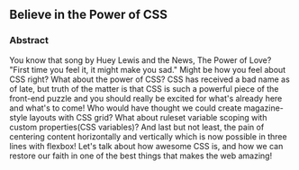 ## Believe in the Power of CSS

### Abstract
You know that song by Huey Lewis and the News, The Power of Love? "First time you feel it, it might make you sad." Might be how you feel about CSS right? What about the power of CSS? CSS has received a bad name as of late, but truth of the matter is that CSS is such a powerful piece of the front-end puzzle and you should really be excited for what's already here and what's to come! Who would have thought we could create magazine-style layouts with CSS grid? What about ruleset variable scoping with custom properties(CSS variables)? And last but not least, the pain of centering content horizontally and vertically which is now possible in three lines with flexbox! Let's talk about how awesome CSS is, and how we can restore our faith in one of the best things that makes the web amazing!
